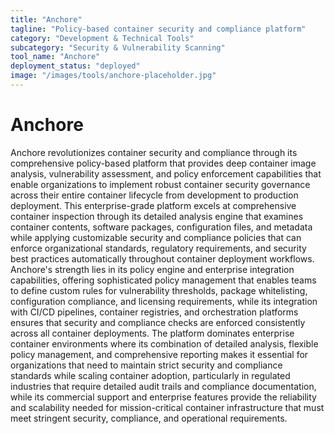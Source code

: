 ```yaml
---
title: "Anchore"
tagline: "Policy-based container security and compliance platform"
category: "Development & Technical Tools"
subcategory: "Security & Vulnerability Scanning"
tool_name: "Anchore"
deployment_status: "deployed"
image: "/images/tools/anchore-placeholder.jpg"
---
```


# Anchore

Anchore revolutionizes container security and compliance through its comprehensive policy-based platform that provides deep container image analysis, vulnerability assessment, and policy enforcement capabilities that enable organizations to implement robust container security governance across their entire container lifecycle from development to production deployment. This enterprise-grade platform excels at comprehensive container inspection through its detailed analysis engine that examines container contents, software packages, configuration files, and metadata while applying customizable security and compliance policies that can enforce organizational standards, regulatory requirements, and security best practices automatically throughout container deployment workflows. Anchore's strength lies in its policy engine and enterprise integration capabilities, offering sophisticated policy management that enables teams to define custom rules for vulnerability thresholds, package whitelisting, configuration compliance, and licensing requirements, while its integration with CI/CD pipelines, container registries, and orchestration platforms ensures that security and compliance checks are enforced consistently across all container deployments. The platform dominates enterprise container environments where its combination of detailed analysis, flexible policy management, and comprehensive reporting makes it essential for organizations that need to maintain strict security and compliance standards while scaling container adoption, particularly in regulated industries that require detailed audit trails and compliance documentation, while its commercial support and enterprise features provide the reliability and scalability needed for mission-critical container infrastructure that must meet stringent security, compliance, and operational requirements.